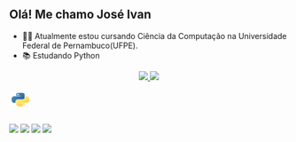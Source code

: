 ## Olá! Me chamo José Ivan

- 👨‍💻 Atualmente estou cursando Ciência da Computação na Universidade Federal de Pernambuco(UFPE).
- 📚 Estudando Python

<div align="center">
  <a href="https://github.com/joseivann">
  <img height="131em" src="https://github-readme-stats.vercel.app/api?username=joseivann&show_icons=true&theme=dracula&include_all_commits=true&count_private=true"/>
  <img height="131em" src="https://github-readme-stats.vercel.app/api/top-langs/?username=joseivann&layout=compact&langs_count=7&theme=dracula"/>
</div>

<div style="display: inline_block"><br>
  <img align="center" alt="Ivan-Python" height="30" width="40" src="https://raw.githubusercontent.com/devicons/devicon/master/icons/python/python-original.svg">
</div>

##

<div>
  <a href="https://instagram.com/jose.ivann_" target="_blank"><img src="https://img.shields.io/badge/-Instagram-%23E4405F?style=for-the-badge&logo=instagram&logoColor=white" target="_blank"></a>
  <a href="https://www.linkedin.com/in/jos%C3%A9-ivan-b8b7a223a/" target="_blank"><img src="https://img.shields.io/badge/-LinkedIn-%230077B5?style=for-the-badge&logo=linkedin&logoColor=white" target="_blank"></a> 
  <a href = "mailto:contato.joseivan@gmail.com"><img src="https://img.shields.io/badge/-Gmail-%23333?style=for-the-badge&logo=gmail&logoColor=white" target="_blank"></a>
 	<a href="https://twitter.com/joseivann_" target="_blank"><img src="https://img.shields.io/badge/Twitter-1DA1F2?style=for-the-badge&logo=twitter&logoColor=white" target="_blank"></a>
  
</div>
